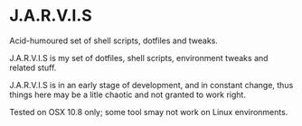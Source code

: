 J.A.R.V.I.S
===========

Acid-humoured set of shell scripts, dotfiles and tweaks.

J.A.R.V.I.S is my set of dotfiles, shell scripts, environment tweaks and related stuff.

J.A.R.V.I.S is in an early stage of development, and in constant change, thus things here may be a
litle chaotic and not granted to work right.

Tested on OSX 10.8 only; some tool smay not work on Linux environments.
